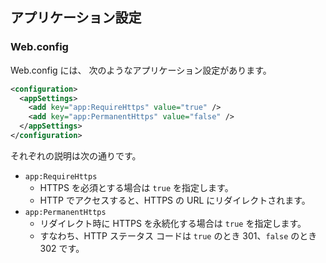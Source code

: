 ## アプリケーション設定

### Web.config
Web.config には、 次のようなアプリケーション設定があります。

```xml
<configuration>
  <appSettings>
    <add key="app:RequireHttps" value="true" />
    <add key="app:PermanentHttps" value="false" />
  </appSettings>
</configuration>
```

それぞれの説明は次の通りです。
- `app:RequireHttps`
  - HTTPS を必須とする場合は `true` を指定します。
  - HTTP でアクセスすると、HTTPS の URL にリダイレクトされます。
- `app:PermanentHttps`
  - リダイレクト時に HTTPS を永続化する場合は `true` を指定します。
  - すなわち、HTTP ステータス コードは `true` のとき 301、`false` のとき 302 です。
